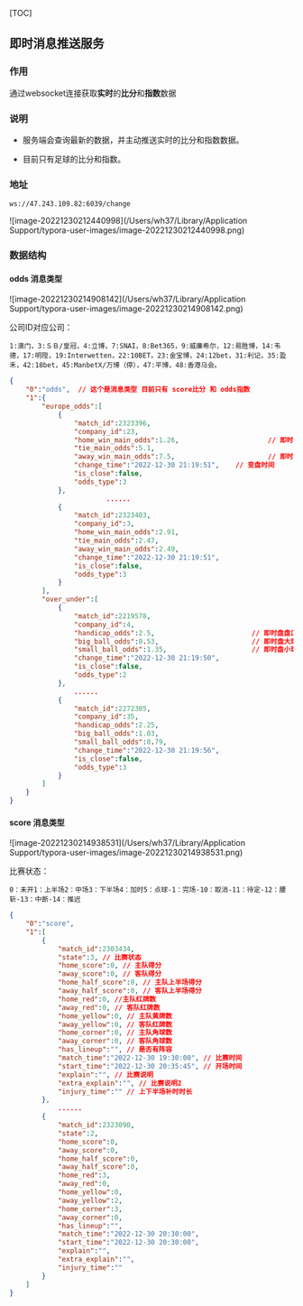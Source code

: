 [TOC]

## 即时消息推送服务

### 作用

通过websocket连接获取**实时**的**比分**和**指数**数据



### 说明

* 服务端会查询最新的数据，并主动推送实时的比分和指数数据。

* 目前只有足球的比分和指数。



### 地址

`ws://47.243.109.82:6039/change`

![image-20221230212440998](/Users/wh37/Library/Application Support/typora-user-images/image-20221230212440998.png)



### 数据结构

#### odds 消息类型

![image-20221230214908142](/Users/wh37/Library/Application Support/typora-user-images/image-20221230214908142.png)

公司ID对应公司：

`1:澳门，3:ＳＢ/皇冠，4:立博，7:SNAI，8:Bet365，9:威廉希尔，12:易胜博，14:韦德，17:明陞，19:Interwetten，22:10BET，23:金宝博，24:12bet，31:利记，35:盈禾，42:18bet，45:ManbetX/万博（停），47:平博，48:香港马会。`

```json
{
    "0":"odds",  // 这个是消息类型 目前只有 score比分 和 odds指数
    "1":{				 
        "europe_odds":[
            {
                "match_id":2323396,  									// 比赛ID
                "company_id":23,    									// 公司ID
                "home_win_main_odds":1.26, 						// 即时盘主胜赔率
                "tie_main_odds":5.1, 									// 即时盘和局赔率
                "away_win_main_odds":7.5, 						// 即时盘客胜赔率
                "change_time":"2022-12-30 21:19:51", 	// 变盘时间
                "is_close":false, 										// 是否封盘 临时性封盘或停止走地。
                "odds_type":3 												// 0无类型数据 1早餐盘 2赛前即时盘 3走地盘
            },
						......
            {
                "match_id":2323403,
                "company_id":3,
                "home_win_main_odds":2.91,
                "tie_main_odds":2.47,
                "away_win_main_odds":2.49,
                "change_time":"2022-12-30 21:19:51",
                "is_close":false,
                "odds_type":3
            }
        ],
        "over_under":[
            {
                "match_id":2219578,
                "company_id":4,    
                "handicap_odds":2.5,  						// 即时盘盘口赔率
                "big_ball_odds":0.53, 						// 即时盘大球赔率
                "small_ball_odds":1.35, 					// 即时盘小球赔率
                "change_time":"2022-12-30 21:19:50",
                "is_close":false,
                "odds_type":2
            },
        		......
            {
                "match_id":2272305,
                "company_id":35,
                "handicap_odds":2.25,
                "big_ball_odds":1.03,
                "small_ball_odds":0.79,
                "change_time":"2022-12-30 21:19:56",
                "is_close":false,
                "odds_type":3
            }
        ]
    }
}
```

#### score 消息类型

![image-20221230214938531](/Users/wh37/Library/Application Support/typora-user-images/image-20221230214938531.png)

比赛状态：

 `0：未开1：上半场2：中场3：下半场4：加时5：点球-1：完场-10：取消-11：待定-12：腰斩-13：中断-14：推迟`

```json
{
    "0":"score",
    "1":[
        {
            "match_id":2303434,
            "state":3, // 比赛状态 
            "home_score":0, // 主队得分
            "away_score":0, // 客队得分
            "home_half_score":0, // 主队上半场得分
            "away_half_score":0, // 客队上半场得分
            "home_red":0, //主队红牌数
            "away_red":0, // 客队红牌数
            "home_yellow":0, // 主队黄牌数
            "away_yellow":0, // 客队红牌数
            "home_corner":0, // 主队角球数
            "away_corner":0, // 客队角球数
            "has_lineup":"", // 是否有阵容
            "match_time":"2022-12-30 19:30:00", // 比赛时间
            "start_time":"2022-12-30 20:35:45", // 开场时间
            "explain":"", // 比赛说明
            "extra_explain":"", // 比赛说明2
            "injury_time":"" // 上下半场补时时长
        },
   			......
        {
            "match_id":2323090,
            "state":2,
            "home_score":0,
            "away_score":0,
            "home_half_score":0,
            "away_half_score":0,
            "home_red":3,
            "away_red":0,
            "home_yellow":0,
            "away_yellow":2,
            "home_corner":3,
            "away_corner":0,
            "has_lineup":"",
            "match_time":"2022-12-30 20:30:00",
            "start_time":"2022-12-30 20:30:00",
            "explain":"",
            "extra_explain":"",
            "injury_time":""
        }
    ]
}
```

